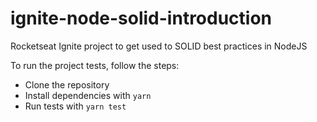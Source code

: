 # ignite-node-solid-introduction
Rocketseat Ignite project to get used to SOLID best practices in NodeJS

To run the project tests, follow the steps:
- Clone the repository
- Install dependencies with ```yarn```
- Run tests with ```yarn test```
